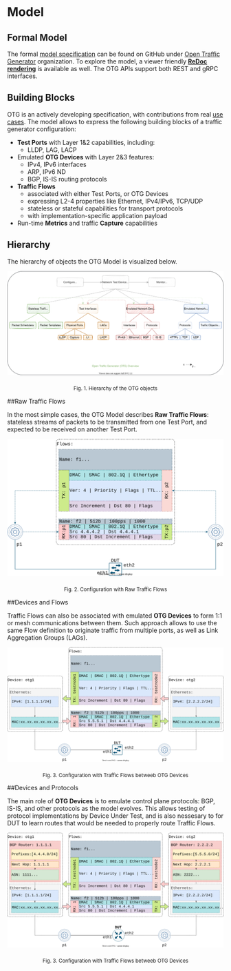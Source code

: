 # Model

## Formal Model
The formal [model specification](https://github.com/open-traffic-generator/models/blob/master/artifacts/openapi.yaml) can be found on GitHub under [Open Traffic Generator](https://github.com/open-traffic-generator) organization. To explore the model, a viewer friendly [**ReDoc rendering**](https://redocly.github.io/redoc/?url=https://raw.githubusercontent.com/open-traffic-generator/models/master/artifacts/openapi.yaml) is available as well. The OTG APIs support both REST and gRPC interfaces.

## Building Blocks

OTG is an actively developing specification, with contributions from real [use cases](/examples/#use-cases). The model allows to express the following building blocks of a traffic generator configuration:

* **Test Ports** with Layer 1&2 capabilities, including:
	- LLDP, LAG, LACP
* Emulated **OTG Devices** with Layer 2&3 features:
	- IPv4, IPv6 interfaces
	- ARP, IPv6 ND
	- BGP, IS-IS routing protocols
* **Traffic Flows** 
    - associated with either Test Ports, or OTG Devices
	- expressing L2-4 properties like Ethernet, IPv4/IPv6, TCP/UDP
	- stateless or stateful capabilities for transport protocols
	- with implementation-specific application payload
* Run-time **Metrics** and traffic **Capture** capabilities

## Hierarchy

The hierarchy of objects the OTG Model is visualized below.
<!-- TODO replace with an image from the images subfolder -->
![OTG Hierarchy](https://raw.githubusercontent.com/open-traffic-generator/models/docs/docs/overview.drawio.svg)
<p style="text-align: center;"><sub>Fig. 1. Hierarchy of the OTG objects</sub></p>

##Raw Traffic Flows
 
In the most simple cases, the OTG Model describes **Raw Traffic Flows**: stateless streams of packets to be transmitted from one Test Port, and expected to be received on another Test Port.

![Raw Traffic Flows](images/otg-model-raw-flows.svg)
<p style="text-align: center;"><sub>Fig. 2. Configuration with Raw Traffic Flows</sub></p>

##Devices and Flows
 
Traffic Flows can also be associated with emulated **OTG Devices** to form 1:1 or mesh communications between them. Such approach allows to use the same Flow definition to originate traffic from multiple ports, as well as Link Aggregation Groups (LAGs).

![Devices with Traffic Flows](images/otg-model-devices-flows.svg)
<p style="text-align: center;"><sub>Fig. 3. Configuration with Traffic Flows betweeb OTG Devices</sub></p>

##Devices and Protocols
 
The main role of **OTG Devices** is to emulate control plane protocols: BGP, IS-IS, and other protocols as the model evolves. This allows testing of protocol implementations by Device Under Test, and is also nessesary to for DUT to learn routes that would be needed to properly route Traffic Flows.

![Devices with BGP and Traffic Flows](images/otg-model-devices-bgp-flows.svg)
<p style="text-align: center;"><sub>Fig. 3. Configuration with Traffic Flows betweeb OTG Devices</sub></p>
